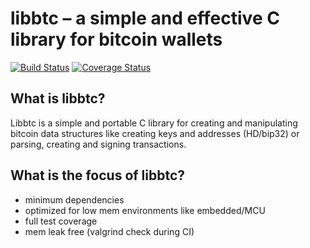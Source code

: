 libbtc – a simple and effective C library for bitcoin wallets
=============================================================

[![Build Status](https://travis-ci.org/jonasschnelli/libbtc.svg?branch=master)](https://travis-ci.org/jonasschnelli/libbtc)  [![Coverage Status](https://coveralls.io/repos/jonasschnelli/libbtc/badge.svg?branch=master&service=github)](https://coveralls.io/github/jonasschnelli/libbtc?branch=master)


What is libbtc?
----------------

Libbtc is a simple and portable C library for creating and manipulating bitcoin data structures like creating keys and addresses (HD/bip32) or parsing, creating and signing transactions.

What is the focus of libbtc?
----------------

* minimum dependencies
* optimized for low mem environments like embedded/MCU
* full test coverage
* mem leak free (valgrind check during CI)
